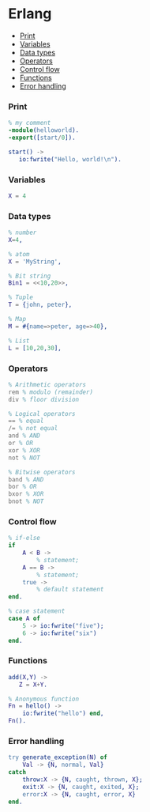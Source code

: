 <!-- markdownlint-disable MD001 -->

# Erlang

- [Print](#print)
- [Variables](#variables)
- [Data types](#data-types)
- [Operators](#operators)
- [Control flow](#control-flow)
- [Functions](#functions)
- [Error handling](#error-handling)

### Print

``` erlang
% my comment
-module(helloworld). 
-export([start/0]).

start() ->
   io:fwrite("Hello, world!\n").
```

### Variables

``` erlang
X = 4
```

### Data types

``` erlang
% number
X=4,

% atom
X = 'MyString',

% Bit string
Bin1 = <<10,20>>,

% Tuple
T = {john, peter},

% Map
M = #{name=>peter, age=>40},

% List
L = [10,20,30],
```

### Operators

``` erlang
% Arithmetic operators
rem % modulo (remainder)
div % floor division

% Logical operators
== % equal
/= % not equal
and % AND
or % OR
xor % XOR
not % NOT

% Bitwise operators
band % AND
bor % OR
bxor % XOR
bnot % NOT
```

### Control flow

``` erlang
% if-else
if 
    A < B -> 
        % statement; 
    A == B ->
        % statement;
    true -> 
        % default statement
end.

% case statement
case A of 
    5 -> io:fwrite("five"); 
    6 -> io:fwrite("six") 
end.
```

### Functions

``` erlang
add(X,Y) ->
   Z = X+Y.

% Anonymous function
Fn = hello() ->
    io:fwrite("hello") end,
Fn().
```

### Error handling

``` erlang
try generate_exception(N) of 
    Val -> {N, normal, Val} 
catch 
    throw:X -> {N, caught, thrown, X}; 
    exit:X -> {N, caught, exited, X}; 
    error:X -> {N, caught, error, X} 
end.
```

